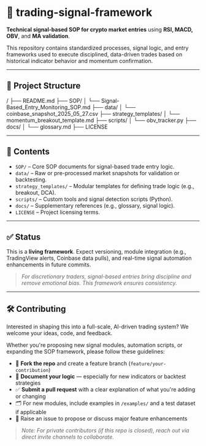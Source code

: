 # 🧠 trading-signal-framework

**Technical signal-based SOP for crypto market entries** using **RSI, MACD, OBV**, and **MA validation**.

This repository contains standardized processes, signal logic, and entry frameworks used to execute disciplined, data-driven trades based on historical indicator behavior and momentum confirmation.

---

## 📁 Project Structure

/
├── README.md
├── SOP/
│ └── Signal-Based_Entry_Monitoring_SOP.md
├── data/
│ └── coinbase_snapshot_2025_05_27.csv
├── strategy_templates/
│ └── momentum_breakout_template.md
├── scripts/
│ └── obv_tracker.py
├── docs/
│ └── glossary.md
├── LICENSE

---

## 📘 Contents

- `SOP/` – Core SOP documents for signal-based trade entry logic.
- `data/` – Raw or pre-processed market snapshots for validation or backtesting.
- `strategy_templates/` – Modular templates for defining trade logic (e.g., breakout, DCA).
- `scripts/` – Custom tools and signal detection scripts (Python).
- `docs/` – Supplementary references (e.g., glossary, signal logic).
- `LICENSE` – Project licensing terms.

---

## ✅ Status

This is a **living framework**. Expect versioning, module integration (e.g., TradingView alerts, Coinbase data pulls), and real-time signal automation enhancements in future commits.

> _For discretionary traders, signal-based entries bring discipline and remove emotional bias. This framework ensures consistency._

---

## 🛠️ Contributing

Interested in shaping this into a full-scale, AI-driven trading system? We welcome your ideas, code, and feedback.

Whether you're proposing new signal modules, automation scripts, or expanding the SOP framework, please follow these guidelines:

- 📌 **Fork the repo** and create a feature branch (`feature/your-contribution`)
- 🧪 **Document your logic** — especially for new indicators or backtest strategies
- ✅ **Submit a pull request** with a clear explanation of what you're adding or changing
- 🗂️ For new modules, include examples in `/examples/` and a test dataset if applicable
- 📣 Raise an issue to propose or discuss major feature enhancements

> _Note: For private contributors (if this repo is closed), reach out via direct invite channels to collaborate._
